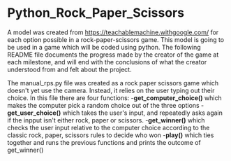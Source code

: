 # Python_Rock_Paper_Scissors

A model was created from https://teachablemachine.withgoogle.com/ for each option possible in a rock-paper-scissors game. This model is going to be used in a game which will be coded using python. The following README file documents the progress made by the creator of the game at each milestone, and will end with the conclusions of what the creator understood from and felt about the project.

The manual_rps.py file was created as a rock paper scissors game which doesn't yet use the camera. Instead, it relies on the user typing out their choice. In this file there are four functions:
  -**get_computer_choice()** which makes the computer pick a random choice out of the three options
  -**get_user_choice()** which takes the user's input, and repeatedly asks again if the inpput isn't either rock, paper or scissors.
  -**get_winner()** which checks the user input relative to the computer choice according to the classic rock, paper, scissors rules to decide who won
  -**play()** which ties together and runs the previous functions and prints the outcome of get_winner()
